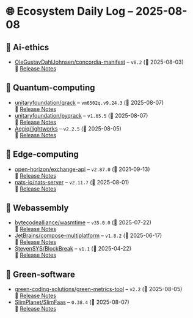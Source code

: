 # 🌐 Ecosystem Daily Log – 2025-08-08

## 🔹 Ai-ethics
- [OleGustavDahlJohnsen/concordia-manifest](https://github.com/OleGustavDahlJohnsen/concordia-manifest/releases/tag/v8.2) – `v8.2` (📅 2025-08-03)  
  🔗 [Release Notes](https://github.com/OleGustavDahlJohnsen/concordia-manifest/releases/tag/v8.2)

## 🔹 Quantum-computing
- [unitaryfoundation/qrack](https://github.com/unitaryfoundation/qrack/releases/tag/vm6502q.v9.24.3) – `vm6502q.v9.24.3` (📅 2025-08-07)  
  🔗 [Release Notes](https://github.com/unitaryfoundation/qrack/releases/tag/vm6502q.v9.24.3)
- [unitaryfoundation/pyqrack](https://github.com/unitaryfoundation/pyqrack/releases/tag/v1.65.5) – `v1.65.5` (📅 2025-08-07)  
  🔗 [Release Notes](https://github.com/unitaryfoundation/pyqrack/releases/tag/v1.65.5)
- [Aegiq/lightworks](https://github.com/Aegiq/lightworks/releases/tag/v2.2.5) – `v2.2.5` (📅 2025-08-05)  
  🔗 [Release Notes](https://github.com/Aegiq/lightworks/releases/tag/v2.2.5)

## 🔹 Edge-computing
- [open-horizon/exchange-api](https://github.com/open-horizon/exchange-api/releases/tag/v2.87.0) – `v2.87.0` (📅 2021-09-13)  
  🔗 [Release Notes](https://github.com/open-horizon/exchange-api/releases/tag/v2.87.0)
- [nats-io/nats-server](https://github.com/nats-io/nats-server/releases/tag/v2.11.7) – `v2.11.7` (📅 2025-08-01)  
  🔗 [Release Notes](https://github.com/nats-io/nats-server/releases/tag/v2.11.7)

## 🔹 Webassembly
- [bytecodealliance/wasmtime](https://github.com/bytecodealliance/wasmtime/releases/tag/v35.0.0) – `v35.0.0` (📅 2025-07-22)  
  🔗 [Release Notes](https://github.com/bytecodealliance/wasmtime/releases/tag/v35.0.0)
- [JetBrains/compose-multiplatform](https://github.com/JetBrains/compose-multiplatform/releases/tag/v1.8.2) – `v1.8.2` (📅 2025-06-17)  
  🔗 [Release Notes](https://github.com/JetBrains/compose-multiplatform/releases/tag/v1.8.2)
- [StevenSYS/BlockBreak](https://github.com/StevenSYS/BlockBreak/releases/tag/v1.1) – `v1.1` (📅 2025-04-22)  
  🔗 [Release Notes](https://github.com/StevenSYS/BlockBreak/releases/tag/v1.1)

## 🔹 Green-software
- [green-coding-solutions/green-metrics-tool](https://github.com/green-coding-solutions/green-metrics-tool/releases/tag/v2.2) – `v2.2` (📅 2025-08-05)  
  🔗 [Release Notes](https://github.com/green-coding-solutions/green-metrics-tool/releases/tag/v2.2)
- [SlimPlanet/SlimFaas](https://github.com/SlimPlanet/SlimFaas/releases/tag/0.38.4) – `0.38.4` (📅 2025-08-07)  
  🔗 [Release Notes](https://github.com/SlimPlanet/SlimFaas/releases/tag/0.38.4)